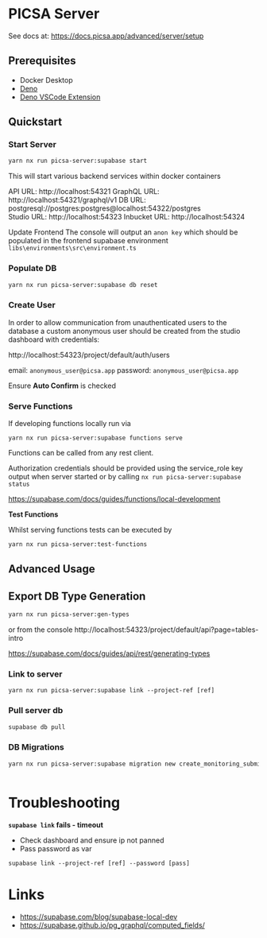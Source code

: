 # PICSA Server

See docs at: https://docs.picsa.app/advanced/server/setup

## Prerequisites

- Docker Desktop
- [Deno](https://docs.deno.com/runtime/manual/getting_started/installation)
- [Deno VSCode Extension](https://marketplace.visualstudio.com/items?itemName=denoland.vscode-deno)

## Quickstart

### Start Server

```sh
yarn nx run picsa-server:supabase start
```

This will start various backend services within docker containers

API URL: http://localhost:54321
GraphQL URL: http://localhost:54321/graphql/v1
DB URL: postgresql://postgres:postgres@localhost:54322/postgres  
Studio URL: http://localhost:54323
Inbucket URL: http://localhost:54324

Update Frontend
The console will output an `anon key` which should be populated in the frontend supabase environment
`libs\environments\src\environment.ts`

### Populate DB

```sh
yarn nx run picsa-server:supabase db reset
```

### Create User

In order to allow communication from unauthenticated users to the database a custom anonymous user
should be created from the studio dashboard with credentials:

http://localhost:54323/project/default/auth/users

email: `anonymous_user@picsa.app`
password: `anonymous_user@picsa.app`

Ensure **Auto Confirm** is checked

### Serve Functions

If developing functions locally run via

```
yarn nx run picsa-server:supabase functions serve
```

Functions can be called from any rest client.

Authorization credentials should be provided using the service_role key output when server started or by calling `nx run picsa-server:supabase status`

https://supabase.com/docs/guides/functions/local-development

**Test Functions**

Whilst serving functions tests can be executed by

```sh
yarn nx run picsa-server:test-functions
```

## Advanced Usage

## Export DB Type Generation

```sh
yarn nx run picsa-server:gen-types
```

or from the console http://localhost:54323/project/default/api?page=tables-intro

https://supabase.com/docs/guides/api/rest/generating-types

### Link to server

```
yarn nx run picsa-server:supabase link --project-ref [ref]
```

### Pull server db

```sh
supabase db pull
```

### DB Migrations

```sh
yarn nx run picsa-server:supabase migration new create_monitoring_submissions
```

```

```

# Troubleshooting

**`supabase link` fails - timeout**

- Check dashboard and ensure ip not panned
- Pass password as var

```
supabase link --project-ref [ref] --password [pass]
```

# Links

- https://supabase.com/blog/supabase-local-dev
- https://supabase.github.io/pg_graphql/computed_fields/
